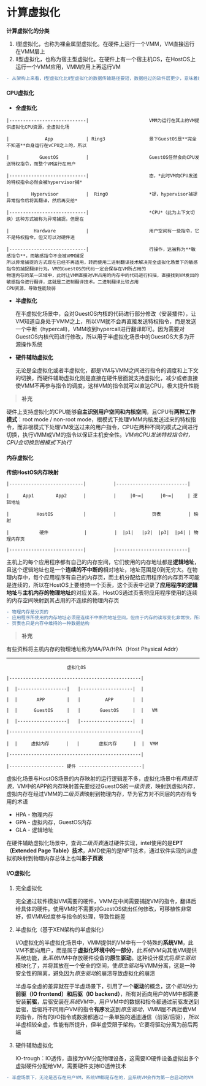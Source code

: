 # 计算虚拟化

**计算虚拟化的分类**

1. Ⅰ型虚拟化，也称为裸金属型虚拟化。在硬件上运行一个VMM，VM直接运行在VMM层上
2. Ⅱ型虚拟化，也称为宿主型虚拟化。在硬件上有一个宿主机OS，在HostOS上运行一个VMM应用，VMM应用上再运行VM

```diff
- 从架构上来看，Ⅰ型虚拟化比Ⅱ型虚拟化的数据传输路径要短，数据经过的软件层更少，意味着Ⅰ型虚拟化的性能更强
```



#### CPU虚拟化

- **全虚拟化**

```
|----------------------------|						VMM为运行在其上的VM提供虚拟化CPU资源，全虚拟化场

|             App            | Ring3				景下GuestOS是**完全不知道**自身运行在vCPU之上的，所以

|           GuestOS          |						GuestOS任然会向CPU发送特权指令，而整个VM运行在用户

|----------------------------|						态，*此时VM向CPU发送的特权指令必然会被hypervisor捕*

|        Hypervisor          |  Ring0				*捉，hypervisor捕捉异常指令后将其翻译，然后再交给*

|----------------------------|						*CPU*（此为上下文切换）这种方式被称为异常捕捉。但是在

|         Hardware           |						用户空间有一些指令，它不是特权指令，但又可以对硬件进

|----------------------------|						行操作，这被称为**敏感指令**，而敏感指令不会被VMM捕捉
所以异常捕捉的方式现在已经不再适用，转而使用二进制翻译技术解决完全虚拟化场景下的敏感指令的捕捉翻译行为。VM的GuestOS的代码一定会保存在VM所占用的
物理内存的某一区域中，此时让VMM直接对VM占用的内存中的代码进行扫描，直接找到VM发出的敏感指令进行翻译，这就是二进制翻译技术。二进制翻译比较占用
CPU资源，导致性能较弱
```

- **半虚拟化**

  在半虚拟化场景中，会对GuestOS内核的代码进行部分修改（安装插件），让VM知道自身处于VMM之上，所以VM就不会再直接发送特权指令，而是发送一个中断（hypercall)，VMM收到hypercall进行翻译即可。因为需要对GuestOS内核代码进行修改，所以用于半虚拟化场景中的GuestOS大多为开源操作系统

- **硬件辅助虚拟化**

  无论是全虚拟化或者半虚拟化，都是VM与VMM之间进行指令的调度和上下文的切换，而硬件辅助虚拟化则是直接在硬件层面就支持虚拟化，减少或者直接使VMM不再参与指令的调度，这样VM的指令就可以直达CPU，极大提升性能

> **补充**

硬件上支持虚拟化的CPU能够**自主识别用户空间和内核空间**，且CPU有**两种工作模式**：root mode / non-root mode，根模式下处理VMM内核发送过来的特权指令，而非根模式下处理VM发送过来的用户指令，CPU在两种不同的模式之间进行切换，执行VMM或VM的指令以保证主机安全性。*VM向CPU发送特权指令时，CPU会切换到根模式下执行*



#### 内存虚拟化

**传统HostOS内存映射**

```
|---------------------------|          |--------------------------|

|     App1        App2      |          |     |0~∞|      |0~∞|     | 逻辑地址

|          HostOS           |          |             页表          | 映射

|           硬件             |          |  |p1|   |p2|  |p3|  |p4| | 物理内存页

|---------------------------|          |--------------------------|
```

 主机上的每个应用程序都有自己的内存空间，它们使用的内存地址都是**逻辑地址**，且这个逻辑地址也是一个**连续的不中断的**相对地址，地址范围是0到无穷大。在物理内存中，每个应用程序有自己的内存页，而主机分配给应用程序的内存页不可能是连续的，所以在HostOS上要维持一个页表，这个页表中记录了**应用程序的逻辑地址**与**主机内存的物理地址**的对应关系，HostOS通过页表将应用程序使用的连续的内存空间映射到其占用的不连续的物理内存页

```diff
- 物理内存是分页的
- 应用程序所使用的内存地址必须是连续不中断的地址空间，但由于内存的读写变化非常快，所以物理内存页几乎不可能提供连续不中断的内存页
- 页表也只是内存中维持的一种数据结构
```



> **补充**

有些资料将主机内存的物理地址称为MA/PA/HPA（Host Physical Addr）

---



```
                      虚拟化OS

|------------------------------------------------|

|  |------------------|   |-------------------|  |

|  |       APP        |   |         APP       |  |

|  |      GuestOS     |   |       GuestOS     |  |   VM

|  |------------------|   |-------------------|  |

|------------------------------------------------|

|  |     虚拟内存      |   |       虚拟内存      |  |  VMM

|------------------------------------------------|

|-------------------- 硬件 -----------------------|
```

虚拟化场景与HostOS场景的内存映射的运行逻辑差不多，虚拟化场景中有*两级页表*，VM中的APP的内存映射首先要经过GuestOS的*一级页表*，映射到虚拟内存，虚拟内存在经过VMM的*二级页表*映射到物理内存，华为官方对不同层的内存有专用的术语

- HPA - 物理内存
- GPA - 虚拟内存，GuestOS内存
- GLA - 逻辑地址

在硬件辅助虚拟化场景中，查询*二级页表*通过硬件实现，intel使用的是**EPT（Extended Page Table）技术**，AMD使用的是NPT技术，通过软件实现的从虚拟机映射到物理内存总体上也叫**影子页表**



#### I/O虚拟化

1. 完全虚拟化

   完全通过软件模拟VM需要的硬件，VMM在中间需要捕捉VM的指令，翻译后给具体的硬件。使用VM时不需要对GuestOS做出任何修改，可移植性非常好，但VMM过度参与指令的处理，导致性能差

2. 半虚拟化（基于XEN架构的半虚拟化）

   I/O虚拟化的半虚拟化场景中，VMM提供的VM中有一个特殊的**系统VM**，此VM不面向用户，而是属于**虚拟化环境中的一部分**，此*系统VM*向其他VM提供系统功能，此*系统VM*中存放硬件设备的**原生驱动**。这种设计模式将*原生驱动*模块化了，并将其放在一个安全的空间，使*原生驱动*与VMM分离，这是一种安全性的隔离，避免因为*原生驱动*的崩溃导致虚拟化的崩溃

   半虚与全虚的差异就在于半虚场景下，引用了一个**驱动**的概念，这个*驱动*分为**前驱（IO frontend）**和**后驱（IO backend）**，所有对面向用户的VM中都需要安装**前驱**，后驱安装在*系统VM*中，用户VM中的数据和指令都通过前驱发送到后驱，后驱将不同用户VM的指令**有序**发送到*原生驱动*，VMM层不再拦截VM的指令，所有的I/O指令或数据都通过一条单独的通道通信（前驱/后驱），所以半虚相较全虚，性能有所提升，但半虚受限于架构，它要将驱动分离为前后两端

3. 硬件辅助虚拟化

   IO-trough：IO透传，直接为VM分配物理设备，这需要IO硬件设备虚拟出多个虚拟硬件分配给VM，需要硬件支持IO透传技术

```diff
- 半虚场景下，无论是否存在用户VM，系统VM都是存在的，且系统VM会作为第一台启动的VM
```

